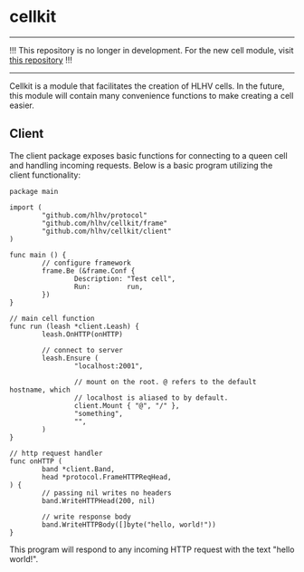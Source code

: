 # cellkit

---

!!! This repository is no longer in development. For the new cell module, visit
[this repository](https://github.com/hlhv/cell) !!!

---

Cellkit is a module that facilitates the creation of HLHV cells. In the future,
this module will contain many convenience functions to make creating a cell
easier.

## Client

The client package exposes basic functions for connecting to a queen cell and
handling incoming requests. Below is a basic program utilizing the client
functionality:

```
package main

import (
        "github.com/hlhv/protocol"
        "github.com/hlhv/cellkit/frame"
        "github.com/hlhv/cellkit/client"
)

func main () {
        // configure framework
        frame.Be (&frame.Conf {
                Description: "Test cell",
                Run:         run,
        })
}

// main cell function
func run (leash *client.Leash) {
        leash.OnHTTP(onHTTP)
        
        // connect to server
        leash.Ensure (
                "localhost:2001",

                // mount on the root. @ refers to the default hostname, which
                // localhost is aliased to by default.
                client.Mount { "@", "/" },
                "something",
                "",
        )
}

// http request handler
func onHTTP (
        band *client.Band,
        head *protocol.FrameHTTPReqHead,
) {
        // passing nil writes no headers
        band.WriteHTTPHead(200, nil)
        
        // write response body
        band.WriteHTTPBody([]byte("hello, world!"))
}
```

This program will respond to any incoming HTTP request with the text "hello
world!".
